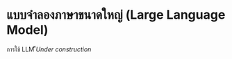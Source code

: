 # แบบจำลองภาษาขนาดใหญ่ (Large Language Model)
การใช้ LLM
๊ื*Under construction*

```{tableofcontents}
```
